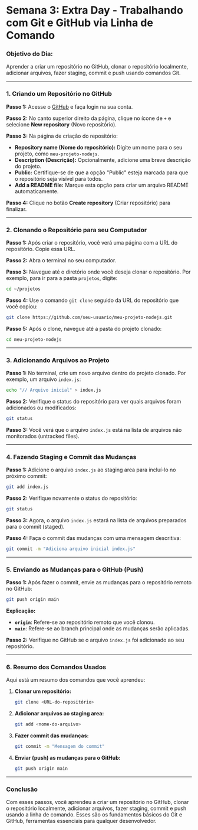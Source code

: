 # **Semana 3: Extra Day - Trabalhando com Git e GitHub via Linha de Comando**

### **Objetivo do Dia:**
Aprender a criar um repositório no GitHub, clonar o repositório localmente, adicionar arquivos, fazer staging, commit e push usando comandos Git.

---

### **1. Criando um Repositório no GitHub**

**Passo 1:** Acesse o [GitHub](https://github.com) e faça login na sua conta.

**Passo 2:** No canto superior direito da página, clique no ícone de `+` e selecione **New repository** (Novo repositório).

**Passo 3:** Na página de criação do repositório:
   - **Repository name (Nome do repositório):** Digite um nome para o seu projeto, como `meu-projeto-nodejs`.
   - **Description (Descrição):** Opcionalmente, adicione uma breve descrição do projeto.
   - **Public:** Certifique-se de que a opção "Public" esteja marcada para que o repositório seja visível para todos.
   - **Add a README file:** Marque esta opção para criar um arquivo README automaticamente.

**Passo 4:** Clique no botão **Create repository** (Criar repositório) para finalizar.

---

### **2. Clonando o Repositório para seu Computador**

**Passo 1:** Após criar o repositório, você verá uma página com a URL do repositório. Copie essa URL.

**Passo 2:** Abra o terminal no seu computador.

**Passo 3:** Navegue até o diretório onde você deseja clonar o repositório. Por exemplo, para ir para a pasta `projetos`, digite:
```bash
cd ~/projetos
```

**Passo 4:** Use o comando `git clone` seguido da URL do repositório que você copiou:
```bash
git clone https://github.com/seu-usuario/meu-projeto-nodejs.git
```

**Passo 5:** Após o clone, navegue até a pasta do projeto clonado:
```bash
cd meu-projeto-nodejs
```

---

### **3. Adicionando Arquivos ao Projeto**

**Passo 1:** No terminal, crie um novo arquivo dentro do projeto clonado. Por exemplo, um arquivo `index.js`:
```bash
echo "// Arquivo inicial" > index.js
```

**Passo 2:** Verifique o status do repositório para ver quais arquivos foram adicionados ou modificados:
```bash
git status
```

**Passo 3:** Você verá que o arquivo `index.js` está na lista de arquivos não monitorados (untracked files).

---

### **4. Fazendo Staging e Commit das Mudanças**

**Passo 1:** Adicione o arquivo `index.js` ao staging area para incluí-lo no próximo commit:
```bash
git add index.js
```

**Passo 2:** Verifique novamente o status do repositório:
```bash
git status
```

**Passo 3:** Agora, o arquivo `index.js` estará na lista de arquivos preparados para o commit (staged).

**Passo 4:** Faça o commit das mudanças com uma mensagem descritiva:
```bash
git commit -m "Adiciona arquivo inicial index.js"
```

---

### **5. Enviando as Mudanças para o GitHub (Push)**

**Passo 1:** Após fazer o commit, envie as mudanças para o repositório remoto no GitHub:
```bash
git push origin main
```

**Explicação:**
- **`origin`**: Refere-se ao repositório remoto que você clonou.
- **`main`**: Refere-se ao branch principal onde as mudanças serão aplicadas.

**Passo 2:** Verifique no GitHub se o arquivo `index.js` foi adicionado ao seu repositório.

---

### **6. Resumo dos Comandos Usados**

Aqui está um resumo dos comandos que você aprendeu:

1. **Clonar um repositório:**
   ```bash
   git clone <URL-do-repositório>
   ```

2. **Adicionar arquivos ao staging area:**
   ```bash
   git add <nome-do-arquivo>
   ```

3. **Fazer commit das mudanças:**
   ```bash
   git commit -m "Mensagem do commit"
   ```

4. **Enviar (push) as mudanças para o GitHub:**
   ```bash
   git push origin main
   ```

---

### **Conclusão**

Com esses passos, você aprendeu a criar um repositório no GitHub, clonar o repositório localmente, adicionar arquivos, fazer staging, commit e push usando a linha de comando. Esses são os fundamentos básicos do Git e GitHub, ferramentas essenciais para qualquer desenvolvedor.
<!--stackedit_data:
eyJoaXN0b3J5IjpbMTQ4MTYxMzIxXX0=
-->